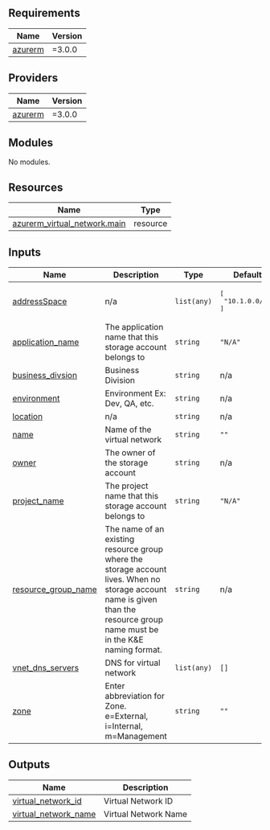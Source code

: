<!-- BEGIN_TF_DOCS -->
## Requirements

| Name | Version |
|------|---------|
| <a name="requirement_azurerm"></a> [azurerm](#requirement\_azurerm) | =3.0.0 |

## Providers

| Name | Version |
|------|---------|
| <a name="provider_azurerm"></a> [azurerm](#provider\_azurerm) | =3.0.0 |

## Modules

No modules.

## Resources

| Name | Type |
|------|------|
| [azurerm_virtual_network.main](https://registry.terraform.io/providers/hashicorp/azurerm/3.0.0/docs/resources/virtual_network) | resource |

## Inputs

| Name | Description | Type | Default | Required |
|------|-------------|------|---------|:--------:|
| <a name="input_addressSpace"></a> [addressSpace](#input\_addressSpace) | n/a | `list(any)` | <pre>[<br>  "10.1.0.0/16"<br>]</pre> | no |
| <a name="input_application_name"></a> [application\_name](#input\_application\_name) | The application name that this storage account belongs to | `string` | `"N/A"` | no |
| <a name="input_business_divsion"></a> [business\_divsion](#input\_business\_divsion) | Business Division | `string` | n/a | yes |
| <a name="input_environment"></a> [environment](#input\_environment) | Environment Ex: Dev, QA, etc. | `string` | n/a | yes |
| <a name="input_location"></a> [location](#input\_location) | n/a | `string` | n/a | yes |
| <a name="input_name"></a> [name](#input\_name) | Name of the virtual network | `string` | `""` | no |
| <a name="input_owner"></a> [owner](#input\_owner) | The owner of the storage account | `string` | n/a | yes |
| <a name="input_project_name"></a> [project\_name](#input\_project\_name) | The project name that this storage account belongs to | `string` | `"N/A"` | no |
| <a name="input_resource_group_name"></a> [resource\_group\_name](#input\_resource\_group\_name) | The name of an existing resource group where the storage account lives. When no storage account name is given than the resource group name must be in the K&E naming format. | `string` | n/a | yes |
| <a name="input_vnet_dns_servers"></a> [vnet\_dns\_servers](#input\_vnet\_dns\_servers) | DNS for virtual network | `list(any)` | `[]` | no |
| <a name="input_zone"></a> [zone](#input\_zone) | Enter abbreviation for Zone. e=External, i=Internal, m=Management | `string` | `""` | no |

## Outputs

| Name | Description |
|------|-------------|
| <a name="output_virtual_network_id"></a> [virtual\_network\_id](#output\_virtual\_network\_id) | Virtual Network ID |
| <a name="output_virtual_network_name"></a> [virtual\_network\_name](#output\_virtual\_network\_name) | Virtual Network Name |
<!-- END_TF_DOCS -->